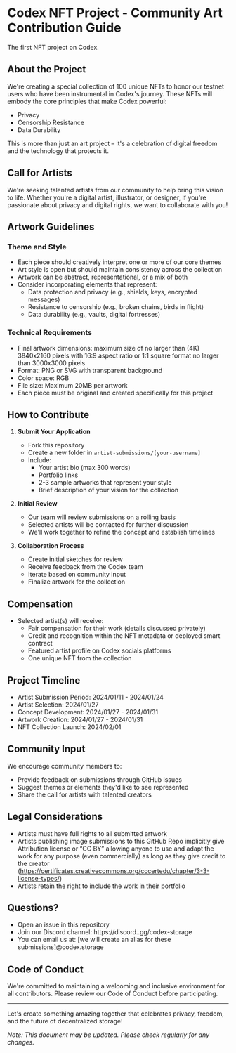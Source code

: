 # Codex NFT Project - Community Art Contribution Guide
The first NFT project on Codex.

## About the Project

We're creating a special collection of 100 unique NFTs to honor our testnet users who have been instrumental in Codex's journey. These NFTs will embody the core principles that make Codex powerful:

- Privacy
- Censorship Resistance
- Data Durability

This is more than just an art project – it's a celebration of digital freedom and the technology that protects it.

## Call for Artists

We're seeking talented artists from our community to help bring this vision to life. Whether you're a digital artist, illustrator, or designer, if you're passionate about privacy and digital rights, we want to collaborate with you!

## Artwork Guidelines

### Theme and Style
- Each piece should creatively interpret one or more of our core themes
- Art style is open but should maintain consistency across the collection
- Artwork can be abstract, representational, or a mix of both
- Consider incorporating elements that represent:
  - Data protection and privacy (e.g., shields, keys, encrypted messages)
  - Resistance to censorship (e.g., broken chains, birds in flight)
  - Data durability (e.g., vaults, digital fortresses)

### Technical Requirements
- Final artwork dimensions: maximum size of no larger than (4K) 3840x2160 pixels with 16:9 aspect ratio or 1:1 square format no larger than 3000x3000 pixels
- Format: PNG or SVG with transparent background
- Color space: RGB
- File size: Maximum 20MB per artwork
- Each piece must be original and created specifically for this project

## How to Contribute

1. **Submit Your Application**
   - Fork this repository
   - Create a new folder in `artist-submissions/[your-username]`
   - Include:
     - Your artist bio (max 300 words)
     - Portfolio links
     - 2-3 sample artworks that represent your style
     - Brief description of your vision for the collection

2. **Initial Review**
   - Our team will review submissions on a rolling basis
   - Selected artists will be contacted for further discussion
   - We'll work together to refine the concept and establish timelines

3. **Collaboration Process**
   - Create initial sketches for review
   - Receive feedback from the Codex team
   - Iterate based on community input
   - Finalize artwork for the collection

## Compensation

- Selected artist(s) will receive:
  - Fair compensation for their work (details discussed privately)
  - Credit and recognition within the NFT metadata or deployed smart contract
  - Featured artist profile on Codex socials platforms
  - One unique NFT from the collection

## Project Timeline

- Artist Submission Period: 2024/01/11 - 2024/01/24
- Artist Selection: 2024/01/27
- Concept Development: 2024/01/27 - 2024/01/31
- Artwork Creation: 2024/01/27 - 2024/01/31
- NFT Collection Launch: 2024/02/01

## Community Input

We encourage community members to:
- Provide feedback on submissions through GitHub issues
- Suggest themes or elements they'd like to see represented
- Share the call for artists with talented creators

## Legal Considerations

- Artists must have full rights to all submitted artwork
- Artists publishing image submissions to this GitHub Repo implicitly give Attribution license or “CC BY” allowing anyone to use and adapt the work for any purpose (even commercially) as long as they give credit to the creator (https://certificates.creativecommons.org/cccertedu/chapter/3-3-license-types/)
- Artists retain the right to include the work in their portfolio

## Questions?

- Open an issue in this repository
- Join our Discord channel: https://discord..gg/codex-storage
- You can email us at: [we will create an alias for these submissions]@codex.storage

## Code of Conduct

We're committed to maintaining a welcoming and inclusive environment for all contributors. Please review our Code of Conduct before participating.

---

Let's create something amazing together that celebrates privacy, freedom, and the future of decentralized storage!

*Note: This document may be updated. Please check regularly for any changes.*
